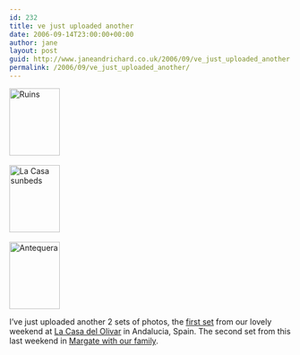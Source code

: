 ```yaml
---
id: 232
title: ve just uploaded another
date: 2006-09-14T23:00:00+00:00
author: jane
layout: post
guid: http://www.janeandrichard.co.uk/2006/09/ve_just_uploaded_another
permalink: /2006/09/ve_just_uploaded_another/
---
```

[<img src="http://www.janeandrichard.co.uk/photos/14092006/img/thumbimg_2636.jpg" width="90" height="120" alt="Ruins" />](http://v1.janeandrichard.co.uk/photos/14092006/)&#160;
  
[<img src="http://www.janeandrichard.co.uk/travel/spain2006/img/thumbimg_2491.jpg" width="90" height="120" alt="La Casa sunbeds" />](http://v1.janeandrichard.co.uk/travel/spain2006/)&#160;
  
[<img src="http://www.janeandrichard.co.uk/travel/spain2006/img/thumbimg_2547.jpg" width="90" height="120" alt="Antequera" />](http://v1.janeandrichard.co.uk/travel/spain2006/) 

I&#8217;ve just uploaded another 2 sets of photos, the [first set](http://v1.janeandrichard.co.uk/travel/spain2006/) from our lovely weekend at [La Casa del Olivar](http://www.lacasadelolivar.com/) in Andalucia, Spain. The second set from this last weekend in [Margate with our family](http://v1.janeandrichard.co.uk/photos/14092006/).